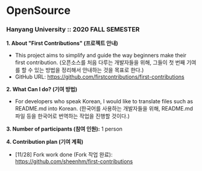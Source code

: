 # OpenSource

### Hanyang University :: 2020 FALL SEMESTER

**1. About "First Contributions" (프로젝트 안내)**
  - This project aims to simplify and guide the way beginners make their first contribution.
    (오픈소스를 처음 다루는 개발자들을 위해, 그들이 첫 번째 기여를 할 수 있는 방법을 정리해서 안내하는 것을 목표로 한다.)
  - GitHub URL: https://github.com/firstcontributions/first-contributions

**2. What Can I do? (기여 방법)**
  - For developers who speak Korean, I would like to translate files such as README.md into Korean.
    (한국어를 사용하는 개발자들을 위해, README.md 파일 등을 한국어로 번역하는 작업을 진행할 것이다.)

**3. Number of participants (참여 인원):** 1 person

**4. Contribution plan (기여 계획)**
  - [11/28] Fork work done (Fork 작업 완료): https://github.com/sheenhm/first-contributions
